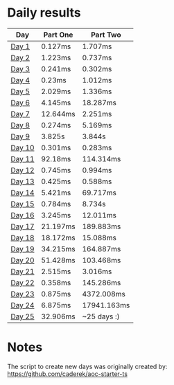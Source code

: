 # Daily results

| Day                           | Part One   | Part Two   |
| ----------------------------- | ---------- | ---------- |
| [Day 1](./src/day1/index.ts)  |  0.127ms   |   1.707ms  |
| [Day 2](./src/day2/index.ts)  |  1.223ms   |   0.737ms  |
| [Day 3](./src/day3/index.ts)  |  0.241ms   |   0.302ms  |
| [Day 4](./src/day4/index.ts)  |  0.23ms    |   1.012ms  |
| [Day 5](./src/day5/index.ts)  |  2.029ms   |   1.336ms  |
| [Day 6](./src/day6/index.ts)  |  4.145ms   |   18.287ms |
| [Day 7](./src/day7/index.ts)  |  12.644ms  |   2.251ms  |
| [Day 8](./src/day8/index.ts)  |  0.274ms   |   5.169ms  |
| [Day 9](./src/day9/index.ts)  |  3.825s    |   3.844s   |
| [Day 10](./src/day10/index.ts)|  0.301ms   |   0.283ms  |
| [Day 11](./src/day11/index.ts)|  92.18ms   |   114.314ms|
| [Day 12](./src/day12/index.ts)|  0.745ms   |   0.994ms  |
| [Day 13](./src/day13/index.ts)|  0.425ms   |   0.588ms  |
| [Day 14](./src/day14/index.ts)|  5.421ms   |   69.717ms |
| [Day 15](./src/day15/index.ts)|  0.784ms   |   8.734s   |
| [Day 16](./src/day16/index.ts)|  3.245ms   |   12.011ms |
| [Day 17](./src/day17/index.ts)|  21.197ms  |   189.883ms|
| [Day 18](./src/day18/index.ts)|  18.172ms  |   15.088ms |
| [Day 19](./src/day19/index.ts)|  34.215ms  |   164.887ms|
| [Day 20](./src/day20/index.ts)|  51.428ms  |   103.468ms|
| [Day 21](./src/day21/index.ts)|  2.515ms   |   3.016ms  |
| [Day 22](./src/day22/index.ts)|  0.358ms   |   145.286ms|
| [Day 23](./src/day23/index.ts)|  0.875ms   |  4372.008ms|
| [Day 24](./src/day24/index.ts)|  6.875ms   | 17941.163ms|
| [Day 25](./src/day25/index.ts)|  32.906ms  | ~25 days :)|


# Notes
The script to create new days was originally created by:
https://github.com/caderek/aoc-starter-ts 
